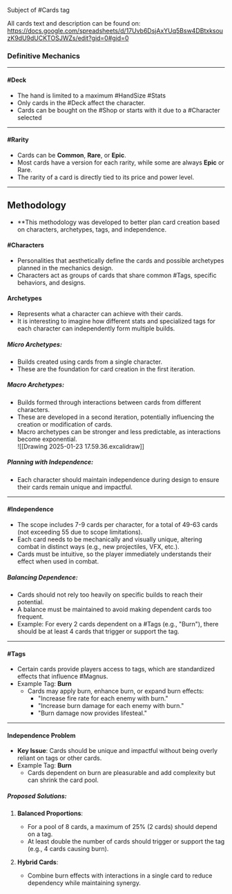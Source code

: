 Subject of #Cards tag

All cards text and description can be found on:
https://docs.google.com/spreadsheets/d/17Uvb6DsjAxYUq5Bsw4DBtxksouzK9dU9dUCKTOSJWZs/edit?gid=0#gid=0
### Definitive Mechanics

---

#### #Deck
- The hand is limited to a maximum #HandSize #Stats
- Only cards in the #Deck affect the character.
- Cards can be bought on the #Shop or starts with it due to a #Character selected

---

#### #Rarity
- Cards can be **Common**, **Rare**, or **Epic**.  
- Most cards have a version for each rarity, while some are always **Epic** or Rare.  
- The rarity of a card is directly tied to its price and power level.

---

## Methodology
- **This methodology was developed to better plan card creation based on characters, archetypes, tags, and independence.
#### #Characters
- Personalities that aesthetically define the cards and possible archetypes planned in the mechanics design.  
- Characters act as groups of cards that share common #Tags, specific behaviors, and designs.
#### Archetypes
- Represents what a character can achieve with their cards.  
- It is interesting to imagine how different stats and specialized tags for each character can independently form multiple builds.  

##### Micro Archetypes:
- Builds created using cards from a single character.  
- These are the foundation for card creation in the first iteration.
##### Macro Archetypes:
- Builds formed through interactions between cards from different characters.  
- These are developed in a second iteration, potentially influencing the creation or modification of cards.  
- Macro archetypes can be stronger and less predictable, as interactions become exponential.  
![[Drawing 2025-01-23 17.59.36.excalidraw]]
##### Planning with Independence:
- Each character should maintain independence during design to ensure their cards remain unique and impactful.

---

#### #Independence
- The scope includes 7-9 cards per character, for a total of 49-63 cards (not exceeding 55 due to scope limitations).  
- Each card needs to be mechanically and visually unique, altering combat in distinct ways (e.g., new projectiles, VFX, etc.).  
- Cards must be intuitive, so the player immediately understands their effect when used in combat.  

##### Balancing Dependence:
- Cards should not rely too heavily on specific builds to reach their potential.  
- A balance must be maintained to avoid making dependent cards too frequent.  
- Example: For every 2 cards dependent on a #Tags  (e.g., "Burn"), there should be at least 4 cards that trigger or support the tag.

---

#### #Tags
- Certain cards provide players access to tags, which are standardized effects that influence #Magnus.  
- Example Tag: **Burn**  
  - Cards may apply burn, enhance burn, or expand burn effects:  
    - "Increase fire rate for each enemy with burn."  
    - "Increase burn damage for each enemy with burn."  
    - "Burn damage now provides lifesteal."  

---
#### Independence Problem
- **Key Issue**: Cards should be unique and impactful without being overly reliant on tags or other cards.  
- Example Tag: **Burn**  
  - Cards dependent on burn are pleasurable and add complexity but can shrink the card pool.  
##### Proposed Solutions:
1. **Balanced Proportions**:  
   - For a pool of 8 cards, a maximum of 25% (2 cards) should depend on a tag.  
   - At least double the number of cards should trigger or support the tag (e.g., 4 cards causing burn).  

2. **Hybrid Cards**:  
   - Combine burn effects with interactions in a single card to reduce dependency while maintaining synergy.  
